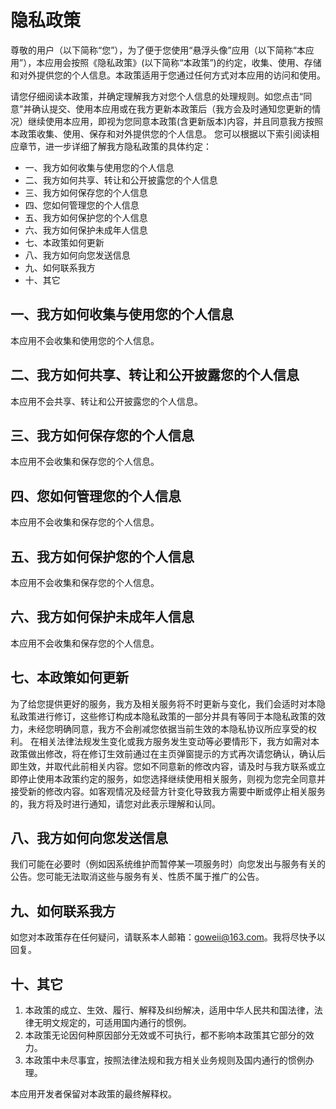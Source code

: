 # 隐私政策

尊敬的用户（以下简称“您”），为了便于您使用“悬浮头像”应用（以下简称“本应用”），本应用会按照《隐私政策》(以下简称“本政策”)的约定，收集、使用、存储和对外提供您的个人信息。本政策适用于您通过任何方式对本应用的访问和使用。

请您仔细阅读本政策，并确定理解我方对您个人信息的处理规则。如您点击“同意”并确认提交、使用本应用或在我方更新本政策后（我方会及时通知您更新的情况）继续使用本应用，即视为您同意本政策(含更新版本)内容，并且同意我方按照本政策收集、使用、保存和对外提供您的个人信息。
您可以根据以下索引阅读相应章节，进一步详细了解我方隐私政策的具体约定：

- 一、我方如何收集与使用您的个人信息
- 二、我方如何共享、转让和公开披露您的个人信息
- 三、我方如何保存您的个人信息
- 四、您如何管理您的个人信息
- 五、我方如何保护您的个人信息
- 六、我方如何保护未成年人信息
- 七、本政策如何更新
- 八、我方如何向您发送信息
- 九、如何联系我方
- 十、其它

## 一、我方如何收集与使用您的个人信息

本应用不会收集和使用您的个人信息。

## 二、我方如何共享、转让和公开披露您的个人信息

本应用不会共享、转让和公开披露您的个人信息。

## 三、我方如何保存您的个人信息

本应用不会收集和保存您的个人信息。

## 四、您如何管理您的个人信息

本应用不会收集和保存您的个人信息。

## 五、我方如何保护您的个人信息

本应用不会收集和保存您的个人信息。

## 六、我方如何保护未成年人信息

本应用不会收集和保存您的个人信息。

## 七、本政策如何更新

为了给您提供更好的服务，我方及相关服务将不时更新与变化，我们会适时对本隐私政策进行修订，这些修订构成本隐私政策的一部分并具有等同于本隐私政策的效力，未经您明确同意，我方不会削减您依据当前生效的本隐私协议所应享受的权利。
在相关法律法规发生变化或我方服务发生变动等必要情形下，我方如需对本政策做出修改，将在修订生效前通过在主页弹窗提示的方式再次请您确认，确认后即生效，并取代此前相关内容。您如不同意新的修改内容，请及时与我方联系或立即停止使用本政策约定的服务，如您选择继续使用相关服务，则视为您完全同意并接受新的修改内容。如客观情况及经营方针变化导致我方需要中断或停止相关服务的，我方将及时进行通知，请您对此表示理解和认同。

## 八、我方如何向您发送信息

我们可能在必要时（例如因系统维护而暂停某一项服务时）向您发出与服务有关的公告。您可能无法取消这些与服务有关、性质不属于推广的公告。

## 九、如何联系我方

如您对本政策存在任何疑问，请联系本人邮箱：<goweii@163.com>。我将尽快予以回复。

## 十、其它

1. 本政策的成立、生效、履行、解释及纠纷解决，适用中华人民共和国法律，法律无明文规定的，可适用国内通行的惯例。
2. 本政策无论因何种原因部分无效或不可执行，都不影响本政策其它部分的效力。
3. 本政策中未尽事宜，按照法律法规和我方相关业务规则及国内通行的惯例办理。

本应用开发者保留对本政策的最终解释权。
